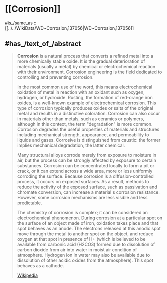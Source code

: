 
# [[Corrosion]] 

#is_/same_as :: [[../../WikiData/WD~Corrosion,137056|WD~Corrosion,137056]] 

## #has_/text_of_/abstract 

> **Corrosion** is a natural process that converts a refined metal into a more chemically stable oxide. 
> It is the gradual deterioration of materials (usually a metal) by chemical or electrochemical reaction with their environment. Corrosion engineering is the field dedicated to controlling and preventing corrosion.
>
> 
>
> In the most common use of the word, this means electrochemical oxidation of metal in reaction with an oxidant such as oxygen, hydrogen, or hydroxide. Rusting, the formation of red-orange iron oxides, is a well-known example of electrochemical corrosion. This type of corrosion typically produces oxides or salts of the original metal and results in a distinctive coloration. Corrosion can also occur in materials other than metals, such as ceramics or polymers, although in this context, the term "degradation" is more common. Corrosion degrades the useful properties of materials and structures including mechanical strength, appearance, and permeability to liquids and gases.  Corrosive is distinguished from caustic: the former implies mechanical degradation, the latter chemical.
>
> Many structural alloys corrode merely from exposure to moisture in air, but the process can be strongly affected by exposure to certain substances. Corrosion can be concentrated locally to form a pit or crack, or it can extend across a wide area, more or less uniformly corroding the surface. Because corrosion is a diffusion-controlled process, it occurs on exposed surfaces. As a result, methods to reduce the activity of the exposed surface, such as passivation and chromate conversion, can increase a material's corrosion resistance. However, some corrosion mechanisms are less visible and less predictable.
>
> The chemistry of corrosion is complex; it can be considered an electrochemical phenomenon. During corrosion at a particular spot on the surface of an object made of iron, oxidation takes place and that spot behaves as an anode. The electrons released at this anodic spot move through the metal to another spot on the object, and reduce oxygen at that spot in presence of H+ (which is believed to be available from carbonic acid (H2CO3) formed due to dissolution of carbon dioxide from air into water in moist air condition of atmosphere. Hydrogen ion in water may also be available due to dissolution of other acidic oxides from the atmosphere). This spot behaves as a cathode.
>
> [Wikipedia](https://en.wikipedia.org/wiki/Corrosion) 


